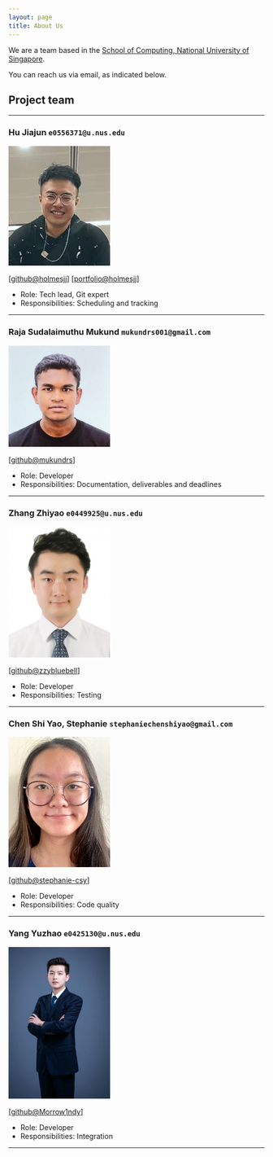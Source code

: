 ```yaml
---
layout: page
title: About Us
---
```


We are a team based in the [School of Computing, National University of Singapore](http://www.comp.nus.edu.sg).

You can reach us via email, as indicated below.

## Project team

---

### Hu Jiajun `e0556371@u.nus.edu`

<img src="images/holmesjj.png" width="200px">

[[github@holmesjj](http://github.com/holmesjj)]
[[portfolio@holmesjj](team/holmesjj.md)]

* Role: Tech lead, Git expert
* Responsibilities: Scheduling and tracking

---

### Raja Sudalaimuthu Mukund `mukundrs001@gmail.com`

<img src="images/mukundrs.png" width="200px">

[[github@mukundrs](https://github.com/mukundrs)]

* Role: Developer
* Responsibilities: Documentation, deliverables and deadlines

---

### Zhang Zhiyao `e0449925@u.nus.edu`

<img src="images/zzybluebell.png" width="200px">

[[github@zzybluebell](http://github.com/zzybluebell)]

* Role: Developer
* Responsibilities: Testing

---

### Chen Shi Yao, Stephanie `stephaniechenshiyao@gmail.com`

<img src="images/stephanie-csy.png" width="200px">

[[github@stephanie-csy](http://github.com/stephanie-csy)]

* Role: Developer
* Responsibilities: Code quality

---

### Yang Yuzhao `e0425130@u.nus.edu`

<img src="images/morrow1ndy.png" width="200px">

[[github@Morrow1ndy](http://github.com/Morrow1ndy)]

* Role: Developer
* Responsibilities: Integration

---

